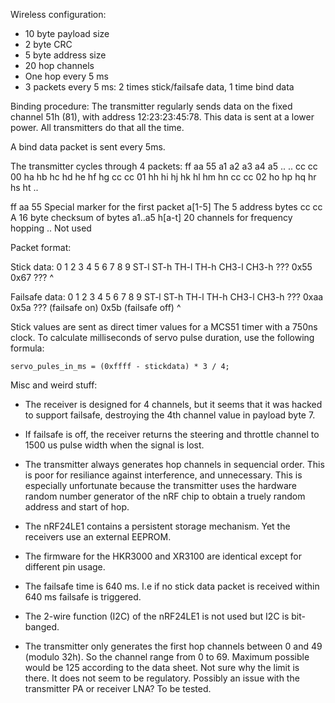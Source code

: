 

Wireless configuration:

- 10 byte payload size
- 2 byte CRC
- 5 byte address size
- 20 hop channels
- One hop every 5 ms
- 3 packets every 5 ms: 2 times stick/failsafe data, 1 time bind data


Binding procedure:
The transmitter regularly sends data on the fixed channel 51h (81), with address
12:23:23:45:78.
This data is sent at a lower power. All transmitters do that all the time.

A bind data packet is sent every 5ms.

The transmitter cycles through 4 packets:
ff aa 55 a1 a2 a3 a4 a5 .. ..
cc cc 00 ha hb hc hd he hf hg
cc cc 01 hh hi hj hk hl hm hn
cc cc 02 ho hp hq hr hs ht ..

ff aa 55     Special marker for the first packet
a[1-5]       The 5 address bytes
cc cc        A 16 byte checksum of bytes a1..a5
h[a-t]       20 channels for frequency hopping
..           Not used





Packet format:

Stick data:
    0     1     2     3     4     5     6    7    8    9
    ST-l  ST-h  TH-l  TH-h  CH3-l CH3-h ???  0x55 0x67 ???
                                             ^

Failsafe data:
    0     1     2     3     4     5     6    7    8    9
    ST-l  ST-h  TH-l  TH-h  CH3-l CH3-h ???  0xaa 0x5a ???   (failsafe on)
                                                  0x5b       (failsafe off)
                                             ^

Stick values are sent as direct timer values for a MCS51 timer with a 750ns
clock. To calculate milliseconds of servo pulse duration, use the following
formula:

    servo_pules_in_ms = (0xffff - stickdata) * 3 / 4;



Misc and weird stuff:

- The receiver is designed for 4 channels, but it seems that it was hacked to
  support failsafe, destroying the 4th channel value in payload byte 7.

- If failsafe is off, the receiver returns the steering and throttle channel
  to 1500 us pulse width when the signal is lost.

- The transmitter always generates hop channels in sequencial order. This is
  poor for resiliance against interference, and unnecessary.
  This is especially unfortunate because the transmitter uses the hardware
  random number generator of the nRF chip to obtain a truely random address
  and start of hop.

- The nRF24LE1 contains a persistent storage mechanism. Yet the receivers use
  an external EEPROM.

- The firmware for the HKR3000 and XR3100 are identical except for different
  pin usage.

- The failsafe time is 640 ms. I.e if no stick data packet is received
  within 640 ms failsafe is triggered.

- The 2-wire function (I2C) of the nRF24LE1 is not used but I2C is bit-banged.

- The transmitter only generates the first hop channels between 0 and 49
  (modulo 32h). So the channel range from 0 to 69. Maximum possible would be
  125 according to the data sheet.
  Not sure why the limit is there. It does not seem to be regulatory.
  Possibly an issue with the transmitter PA or receiver LNA?
  To be tested.
